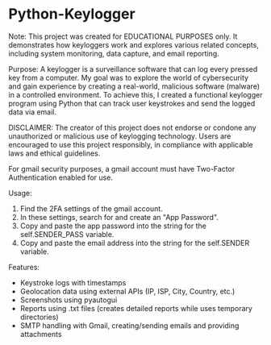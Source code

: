 # Python-Keylogger

Note: This project was created for EDUCATIONAL PURPOSES only. It demonstrates how keyloggers work and explores various related concepts, including system monitoring, data capture, and email reporting.
		
Purpose: A keylogger is a surveillance software that can log every pressed key from a computer. My goal was to explore the world of cybersecurity and gain experience by creating a real-world, malicious software (malware) in a controlled environment. To achieve this, I created a functional keylogger program using Python that can track user keystrokes and send the logged data via email.

DISCLAIMER: The creator of this project does not endorse or condone any unauthorized or malicious use of keylogging technology. Users are encouraged to use this project responsibly, in compliance with applicable laws and ethical guidelines.

For gmail security purposes, a gmail account must have Two-Factor Authentication enabled for use.

Usage:
1. Find the 2FA settings of the gmail account.
2. In these settings, search for and create an "App Password".
3. Copy and paste the app password into the string for the self.SENDER_PASS variable.
4. Copy and paste the email address into the string for the self.SENDER variable.

Features:
- Keystroke logs with timestamps
- Geolocation data using external APIs (IP, ISP, City, Country, etc.)
- Screenshots using pyautogui
- Reports using .txt files (creates detailed reports while uses temporary directories)
- SMTP handling with Gmail, creating/sending emails and providing attachments
